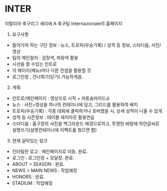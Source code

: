 # INTER

이탈리아 축구리그
세리에 A 축구팀 Internazionale의 홈페이지

1. 요구사항
- 들어가야 하는 구단 정보 : 뉴스, 트로피(우승기록) / 성적 등 정보, 스타디움, 사진/영상
- 팀의 메인컬러 : 검정색, 파랑색 활용
- 시선을 끌 수있는 인트로
- 각 페이지(메뉴)마다 다른 컨셉을 활용할 것
- 로그인창 , 건너뛰기(닫기) 가능하게끔.

2. 계획
- 인트로/메인페이지 : 영상으로 시작 + 자동슬라이드쇼
- 뉴스 : 사진+영상을 하나의 컨테이너에 담고, 그리드를 활용하여 배치
- 트로피(우승기록) : 각종 대회에 클릭하거나 호버했을 시, 상세 성적이 나올 수 있게
- 성적 등 시즌정보 : 테이블  레이아웃 활용연습
- 스타디움 : 홈구장의 사진을 백그라운드 배경으로하고, 투명한 바탕에 하얀글씨로 설명쓰기(설명컨테이너에 이펙트를 줬으면 함)

3. 현재 살아있는 링크 
- 인터밀란 로고 : 메인페이지로 이동. 완료.
- 로그인 : 로그인창 + 모달창. 완료.
- ABOUT > SEASON : 완료.
- NEWS > MAIN NEWS : 작업예정
- HONORS : 완료.
- STADIUM : 작업예정
